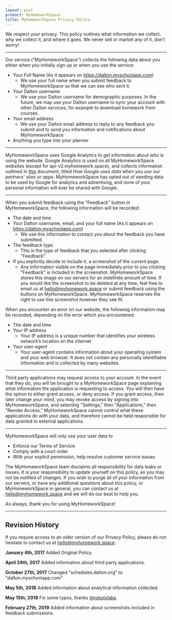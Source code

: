 ```yaml
---
layout: post
product: MyHomeworkSpace
title: MyHomeworkSpace Privacy Policy
---
```


We respect your privacy. This policy outlines what information we collect, why we collect it, and where it goes. We never sell or market any of it, don’t worry!

---
Our service (“MyHomeworkSpace”) collects the following data about you either when you initially sign up or when you use the service:

* Your Full Name (As it appears on https://dalton.myschoolapp.com)
   * We use your full name when you submit feedback to MyHomeworkSpace so that we can see who sent it.
* Your Dalton username
   * We use your Dalton username for demographic purposes. In the future, we may use your Dalton username to sync your account with other Dalton services, for example to download homework from courses.
* Your email address
   * We use your Dalton email address to reply to any feedback you submit and to send you information and notifications about MyHomeworkSpace
* Anything you type into your planner

---
MyHomeworkSpace uses Google Analytics to get information about who is using the website. Google Analytics is used on all MyHomeworkSpace websites (except for api-v2.myhomework.space), and collects information outlined in [this](https://policies.google.com/privacy/partners) document, titled _How Google uses data when you use our partners' sites or apps_. MyHomeworkSpace has opted out of sending data to be used by Google for analytics and advertising, and none of your personal information will ever be shared with Google.

---
When you submit feedback using the "Feedback" button in MyHomeworkSpace, the following information will be recorded:
* The date and time
* Your Dalton username, email, and your full name (As it appears on https://dalton.myschoolapp.com)
  * We use this information to contact you about the feedback you have submitted.
* The feedback type
  * This is the type of feedback that you selected after clicking "Feedback"
* If you explicitly decide to include it, a screenshot of the current page.
  * Any information visible on the page immediately prior to you clicking "Feedback" is included in the screenshot. MyHomeworkSpace stores this image on our servers for an indefinite amount of time. If you would like the screenshot to be deleted at any time, feel free to email us at [hello@myhomework.space](mailto:hello@myhomework.space) or submit feedback using the buttons on MyHomeworkSpace. MyHomeworkSpace reserves the right to use this screenshot however they see fit.


When you encounter an error on our website, the following information may be recorded, depending on the error which you encountered:

* The date and time
* Your IP address
   * Your IP address is a unique number that identifies your wireless network’s location on the internet
* Your user-agent
   * Your user-agent contains information about your operating system and your web browser. It does not contain any personally identifiable information and is collected by many websites.

---
Third party applications may request access to your account. In the event that they do, you will be brought to a MyHomeworkSpace page explaining what information the application is requesting to access. You will then have the option to either grant access, or deny access. If you grant access, then later change your mind, you may revoke access by signing into MyHomeworkSpace, and selecting "Settings," then "Applications," then "Revoke Access." MyHomeworkSpace cannot control what these applications do with your data, and therefore cannot be held responsible for data granted to external applications.

---
MyHomeworkSpace will only use your user data to

* Enforce our Terms of Service
* Comply with a court order
* With your explicit permission, help resolve customer service issues


The MyHomeworkSpace team disclaims all responsibility for data leaks or losses. It is your responsibility to update yourself on this policy, as you may not be notified of changes. If you wish to purge all of your information from our servers, or have any additional questions about this policy, or MyHomeworkSpace in general, you can contact us at [hello@myhomework.space](mailto:hello@myhomework.space) and we will do our best to help you.

As always, thank you for using MyHomeworkSpace!

---

## Revision History
If you require access to an older version of our Privacy Policy, please do not hesitate to contact us at [hello@myhomework.space](mailto:hello@myhomework.space).

**January 4th, 2017**
Added Original Policy.

**April 24th, 2017**
Added information about third party applications.

**October 27th, 2017**
Changed "schedules.dalton.org" to "dalton.myschoolapp.com"

**May 5th, 2018**
Added information about analytical information collected.

**May 15th, 2018**
Fix some typos, thanks [@robotxlabs](https://github.com/robotxlabs).

**February 27th, 2019**
Added information about screenshots included in feedback submissions.
